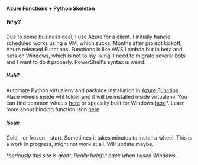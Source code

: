 #### Azure Functions + Python Skeleton

##### Why?
Due to some business deal, I use Azure for a client.
I initially handle scheduled works using a VM, which sucks. Months after project kickoff, Azure released Functions.
Functions is like AWS Lambda but in beta and runs on Windows, which is not to my liking.
I need to migrate several bots and I want to do it properly. PowerShell's syntax is weird.

##### Huh?
Automate Python virtualenv and package installation in [Azure Function](https://azure.microsoft.com/en-us/services/functions/).
Place wheels inside whl folder and it will be installed inside virtualenv.
You can find common wheels [here](https://pypi.python.org/pypi) or specially built for Windows [here](http://www.lfd.uci.edu/~gohlke/pythonlibs/)*.
Learn more about binding function.json [here](https://docs.microsoft.com/en-us/azure/azure-functions/functions-triggers-bindings).

##### Issue
Cold - or frozen - start. Sometimes it takes minutes to install a wheel.
This is a work in progress, might not work at all. Will update maybe.

\**seriously this site is great. Really helpful back when I used Windows.*